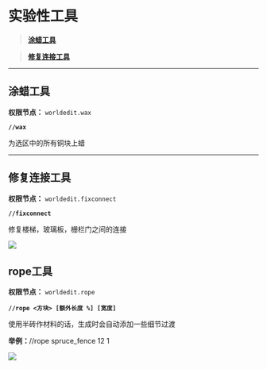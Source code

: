 
# **实验性工具**

> **[涂蜡工具](https://gitee.com/kyle-ma/arceon-wiki/wikis/Experimental-tools#waxing-tool)**

> **[修复连接工具](https://gitee.com/kyle-ma/arceon-wiki/wikis/Experimental-tools#fixconnect-tool)**

***

## **涂蜡工具**

**权限节点：** `worldedit.wax`

**`//wax`**

为选区中的所有铜块上蜡

***

## **修复连接工具**

**权限节点：** `worldedit.fixconnect`

**`//fixconnect`**

修复楼梯，玻璃板，栅栏门之间的连接

![](https://hanamizucloud.oss-cn-beijing.aliyuncs.com/img/mQFsOsX.gif)

## **rope工具**

**权限节点：** `worldedit.rope`

**`//rope <方块> [额外长度 %] [宽度]`**

使用半砖作材料的话，生成时会自动添加一些细节过渡

**举例：**//rope spruce_fence 12 1

![](https://hanamizucloud.oss-cn-beijing.aliyuncs.com/img/Y7Fk5a.png)

